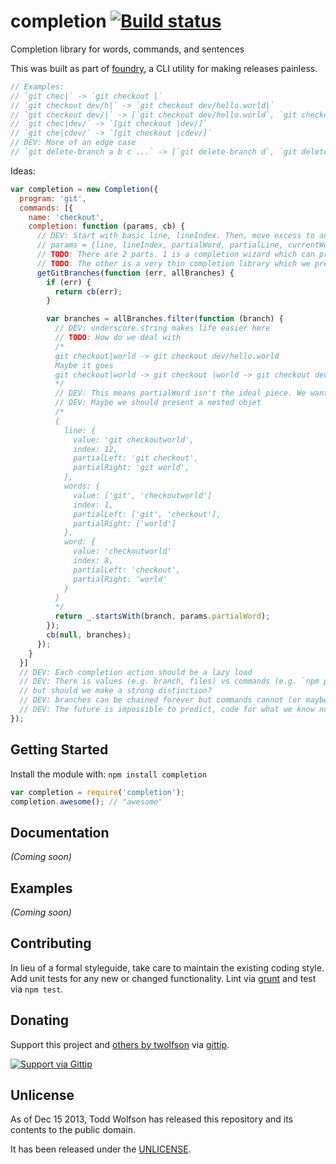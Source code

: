 # completion [![Build status](https://travis-ci.org/twolfson/completion.png?branch=master)](https://travis-ci.org/twolfson/completion)

Completion library for words, commands, and sentences

This was built as part of [foundry][], a CLI utility for making releases painless.

[foundry]: https://github.com/twolfson/foundry

```js
// Examples:
// `git chec|` -> `git checkout |`
// `git checkout dev/h|` -> `git checkout dev/hello.world|`
// `git checkout dev/|` -> [`git checkout dev/hello.world`, `git checkout dev/goodbye.moon`]
// `git chec|dev/` -> `[git checkout |dev/]`
// `git che|cdev/` -> `[git checkout |cdev/]`
// DEV: More of an edge case
// `git delete-branch a b c ...` -> [`git delete-branch d`, `git delete-branch e`, `git delete-branch f`]
```

Ideas:

```js
var completion = new Completion({
  program: 'git',
  commands: [{
    name: 'checkout',
    completion: function (params, cb) {
      // DEV: Start with basic line, lineIndex. Then, move excess to another lib.
      // params = {line, lineIndex, partialWord, partialLine, currentWord, currentWordIndex, words, wordsIndex}
      // TODO: There are 2 parts. 1 is a completion wizard which can predict good matches.
      // TODO: The other is a very thin completion library which we present here
      getGitBranches(function (err, allBranches) {
        if (err) {
          return cb(err);
        }

        var branches = allBranches.filter(function (branch) {
          // DEV: underscore.string makes life easier here
          // TODO: How do we deal with
          /*
          git checkout|world -> git checkout dev/hello.world
          Maybe it goes
          git checkout|world -> git checkout |world -> git checkout dev/hello.|world
          */
          // DEV: This means partialWord isn't the ideal piece. We want both parts of the word (leftPartial, rightPartial).
          // DEV: Maybe we should present a nested objet
          /*
          {
            line: {
              value: 'git checkoutworld',
              index: 12,
              partialLeft: 'git checkout',
              partialRight: 'git world',
            },
            words: {
              value: ['git', 'checkoutworld']
              index: 1,
              partialLeft: ['git', 'checkout'],
              partialRight: ['world']
            },
            word: {
              value: 'checkoutworld'
              index: 8,
              partialLeft: 'checkout',
              partialRight: 'world'
            }
          }
          */
          return _.startsWith(branch, params.partialWord);
        });
        cb(null, branches);
      });
    }
  }]
  // DEV: Each completion action should be a lazy load
  // DEV: There is values (e.g. branch, files) vs commands (e.g. `npm publish`)
  // but should we make a strong distinction?
  // DEV: branches can be chained forever but commands cannot (or maybe I am being short sighted)
  // DEV: The future is impossible to predict, code for what we know now. Solve for 80/20
});
```

## Getting Started
Install the module with: `npm install completion`

```javascript
var completion = require('completion');
completion.awesome(); // "awesome"
```

## Documentation
_(Coming soon)_

## Examples
_(Coming soon)_

## Contributing
In lieu of a formal styleguide, take care to maintain the existing coding style. Add unit tests for any new or changed functionality. Lint via [grunt](https://github.com/gruntjs/grunt) and test via `npm test`.

## Donating
Support this project and [others by twolfson][gittip] via [gittip][].

[![Support via Gittip][gittip-badge]][gittip]

[gittip-badge]: https://rawgithub.com/twolfson/gittip-badge/master/dist/gittip.png
[gittip]: https://www.gittip.com/twolfson/

## Unlicense
As of Dec 15 2013, Todd Wolfson has released this repository and its contents to the public domain.

It has been released under the [UNLICENSE][].

[UNLICENSE]: UNLICENSE
